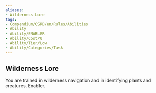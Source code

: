 ```yaml
---
aliases:
- Wilderness Lore
tags:
- Compendium/CSRD/en/Rules/Abilities
- Ability
- Ability/ENABLER
- Ability/Cost/0
- Ability/Tier/Low
- Ability/Categories/Task
---
```


  
## Wilderness Lore  
You are trained in wilderness navigation and in identifying plants and creatures. Enabler.